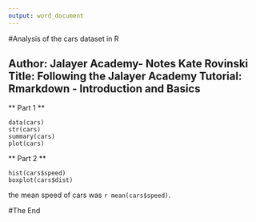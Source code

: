 ```yaml
---
output: word_document
---
```



#Analysis of the cars dataset in R
## Author: Jalayer Academy- Notes Kate Rovinski Title: Following the Jalayer Academy Tutorial: Rmarkdown - Introduction and Basics

** Part 1 **
```{r}
data(cars)
str(cars)
summary(cars)
plot(cars)
```

** Part 2 **
```{r}
hist(cars$speed)
boxplot(cars$dist)

```

the mean speed of cars was `r mean(cars$speed)`. 

#The End

